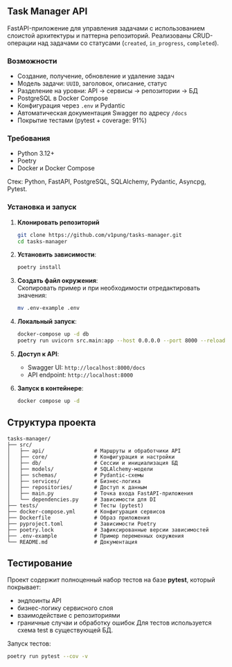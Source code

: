## Task Manager API

FastAPI-приложение для управления задачами с использованием слоистой архитектуры 
и паттерна репозиторий. Реализованы CRUD-операции над задачами 
со статусами (`created`, `in_progress`, `completed`).

### Возможности
- Создание, получение, обновление и удаление задач  
- Модель задачи: `UUID`, заголовок, описание, статус  
- Разделение на уровни: API → сервисы → репозитории → БД  
- PostgreSQL в Docker Compose  
- Конфигурация через `.env` и Pydantic  
- Автоматическая документация Swagger по адресу `/docs`  
- Покрытие тестами (pytest + coverage: 91%) 

### Требования
- Python 3.12+
- Poetry
- Docker и Docker Compose

Стек: Python, FastAPI, PostgreSQL, SQLAlchemy, Pydantic, Asyncpg, Pytest.

### Установка и запуск

1. **Клонировать репозиторий**
   ```bash
   git clone https://github.com/v1pung/tasks-manager.git
   cd tasks-manager
   ```

2. **Установить зависимости**:
   ```bash
   poetry install
   ```

3. **Создать файл окружения**:   
   Скопировать пример и при необходимости отредактировать значения:
   ```bash
   mv .env-example .env
   ```

4. **Локальный запуск**:
   ```bash
   docker-compose up -d db
   poetry run uvicorn src.main:app --host 0.0.0.0 --port 8000 --reload
   ```

5. **Доступ к API**:
   - Swagger UI: `http://localhost:8000/docs`
   - API endpoint: `http://localhost:8000`
   

6. **Запуск в контейнере**:
   ```bash
   docker compose up -d
   ```

## Структура проекта
```
tasks-manager/
├── src/
│   ├── api/                # Маршруты и обработчики API
│   ├── core/               # Конфигурация и настройки
│   ├── db/                 # Сессии и инициализация БД
│   ├── models/             # SQLAlchemy-модели
│   ├── schemas/            # Pydantic-схемы
│   ├── services/           # Бизнес-логика
│   ├── repositories/       # Доступ к данным
│   ├── main.py             # Точка входа FastAPI-приложения
│   └── dependencies.py     # Зависимости для DI
├── tests/                  # Тесты (pytest)
├── docker-compose.yml      # Конфигурация сервисов
├── Dockerfile              # Образ приложения
├── pyproject.toml          # Зависимости Poetry
├── poetry.lock             # Зафиксированные версии зависимостей
├── .env-example            # Пример переменных окружения
└── README.md               # Документация
```

## Тестирование
Проект содержит полноценный набор тестов на базе **pytest**, который покрывает:  
- эндпоинты API  
- бизнес-логику сервисного слоя  
- взаимодействие с репозиториями  
- граничные случаи и обработку ошибок
Для тестов используется схема test в существующей БД.

Запуск тестов:  
   ```bash
   poetry run pytest --cov -v
   ```


